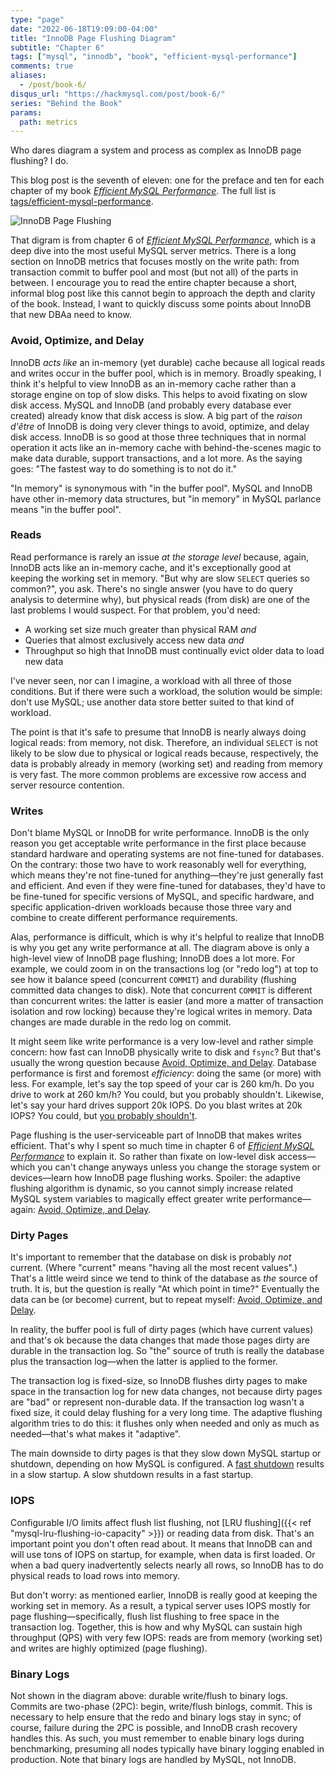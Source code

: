 ```yaml
---
type: "page"
date: "2022-06-18T19:09:00-04:00"
title: "InnoDB Page Flushing Diagram"
subtitle: "Chapter 6"
tags: ["mysql", "innodb", "book", "efficient-mysql-performance"]
comments: true
aliases:
  - /post/book-6/
disqus_url: "https://hackmysql.com/post/book-6/"
series: "Behind the Book"
params:
  path: metrics
---
```


Who dares diagram a system and process as complex as InnoDB page flushing?
I do.

<!--more-->

<p class="note">
This blog post is the seventh of eleven: one for the preface and ten for each chapter of my book <a href="https://oreil.ly/efficient-mysql-performance"><i>Efficient MySQL Performance</i></a>.
The full list is <a href="/tags/efficient-mysql-performance/">tags/efficient-mysql-performance</a>.
</p>

![InnoDB Page Flushing](/img/innodb-page-flushing.svg)

That digram is from chapter 6 of [_Efficient MySQL Performance_](https://oreil.ly/efficient-mysql-performance), which is a deep dive into the most useful MySQL server metrics.
There is a long section on InnoDB metrics that focuses mostly on the write path: from transaction commit to buffer pool and most (but not all) of the parts in between.
I encourage you to read the entire chapter because a short, informal blog post like this cannot begin to approach the depth and clarity of the book.
Instead, I want to quickly discuss some points about InnoDB that new DBAa need to know.

### Avoid, Optimize, and Delay

InnoDB _acts like_ an in-memory (yet durable) cache because all logical reads and writes occur in the buffer pool, which is in memory.
Broadly speaking, I think it's helpful to view InnoDB as an in-memory cache rather than a storage engine on top of slow disks.
This helps to avoid fixating on slow disk access.
MySQL and InnoDB (and probably every database ever created) already know that disk access is slow.
A big part of the _raison d'être_ of InnoDB is doing very clever things to avoid, optimize, and delay disk access.
InnoDB is so good at those three techniques that in normal operation it acts like an in-memory cache with behind-the-scenes magic to make data durable, support transactions, and a lot more.
As the saying goes: "The fastest way to do something is to not do it."

<p class="note">
"In memory" is synonymous with "in the buffer pool".
MySQL and InnoDB have other in-memory data structures, but "in memory" in MySQL parlance means "in the buffer pool".
</p>

### Reads

Read performance is rarely an issue _at the storage level_ because, again, InnoDB acts like an in-memory cache, and it's exceptionally good at keeping the working set in memory.
"But why are slow `SELECT` queries so common?", you ask.
There's no single answer (you have to do query analysis to determine why), but physical reads (from disk) are one of the last problems I would suspect.
For that problem, you'd need:

* A working set size much greater than physical RAM _and_
* Queries that almost exclusively access new data _and_
* Throughput so high that InnoDB must continually evict older data to load new data

I've never seen, nor can I imagine, a workload with all three of those conditions.
But if there were such a workload, the solution would be simple: don't use MySQL; use another data store better suited to that kind of workload.

The point is that it's safe to presume that InnoDB is nearly always doing logical reads: from memory, not disk.
Therefore, an individual `SELECT` is not likely to be slow due to physical or logical reads because, respectively, the data is probably already in memory (working set) and reading from memory is very fast.
The more common problems are excessive row access and server resource contention.

### Writes

Don't blame MySQL or InnoDB for write performance.
InnoDB is the only reason you get acceptable write performance in the first place because standard hardware and operating systems are not fine-tuned for databases.
On the contrary: those two have to work reasonably well for everything, which means they're not fine-tuned for anything&mdash;they're just generally fast and efficient.
And even if they were fine-tuned for databases, they'd have to be fine-tuned for specific versions of MySQL, and specific hardware, and specific application-driven workloads because those three vary and combine to create different performance requirements.

Alas, performance is difficult, which is why it's helpful to realize that InnoDB is why you get any write performance at all.
The diagram above is only a high-level view of InnoDB page flushing; InnoDB does a lot more.
For example, we could zoom in on the transactions log (or "redo log") at top to see how it balance speed (concurrent `COMMIT`) and durability (flushing committed data changes to disk).
Note that concurrent `COMMIT` is different than concurrent writes: the latter is easier (and more a matter of transaction isolation and row locking) because they're logical writes in memory.
Data changes are made durable in the redo log on commit.

It might seem like write performance is a very low-level and rather simple concern: how fast can InnoDB physically write to disk and `fsync`?
But that's usually the wrong question because [Avoid, Optimize, and Delay](#avoid-optimizeand-delay).
Database performance is first and foremost _efficiency_: doing the same (or more) with less.
For example, let's say the top speed of your car is 260 km/h.
Do you drive to work at 260 km/h?
You could, but you probably shouldn't.
Likewise, let's say your hard drives support 20k IOPS.
Do you blast writes at 20k IOPS?
You could, but [you probably shouldn't](https://www.percona.com/blog/2019/12/18/give-love-to-your-ssds-reduce-innodb_io_capacity_max/).

Page flushing is the user-serviceable part of InnoDB that makes writes efficient.
That's why I spent so much time in chapter 6 of [_Efficient MySQL Performance_](https://oreil.ly/efficient-mysql-performance) to explain it.
So rather than fixate on low-level disk access&mdash;which you can't change anyways unless you change the storage system or devices&mdash;learn how InnoDB page flushing works.
Spoiler: the adaptive flushing algorithm is dynamic, so you cannot simply increase related MySQL system variables to magically effect greater write performance&mdash;again: [Avoid, Optimize, and Delay](#avoid-optimizeand-delay).

### Dirty Pages

It's important to remember that the database on disk is probably _not_ current.
(Where "current" means "having all the most recent values".)
That's a little weird since we tend to think of the database as _the_ source of truth.
It is, but the question is really "At which point in time?"
Eventually the data can be (or become) current, but to repeat myself: [Avoid, Optimize, and Delay](#avoid-optimizeand-delay).

In reality, the buffer pool is full of dirty pages (which have current values) and that's ok because the data changes that made those pages dirty are durable in the transaction log.
So "the" source of truth is really the database plus the transaction log&mdash;when the latter is applied to the former.

The transaction log is fixed-size, so InnoDB flushes dirty pages to make space in the transaction log for new data changes, not because dirty pages are "bad" or represent non-durable data.
If the transaction log wasn't a fixed size, it could delay flushing for a very long time.
The adaptive flushing algorithm tries to do this: it flushes only when needed and only as much as needed&mdash;that's what makes it "adaptive".

The main downside to dirty pages is that they slow down MySQL startup or shutdown, depending on how MySQL is configured.
A [fast shutdown](https://dev.mysql.com/doc/refman/en/glossary.html#glos_fast_shutdown) results in a slow startup.
A slow shutdown results in a fast startup.

### IOPS

Configurable I/O limits affect flush list flushing, not [LRU flushing]({{< ref "mysql-lru-flushing-io-capacity" >}}) or reading data from disk.
That's an important point you don't often read about.
It means that InnoDB can and will use tons of IOPS on startup, for example, when data is first loaded.
Or when a bad query inadvertently selects nearly all rows, so InnoDB has to do physical reads to load rows into memory.

But don't worry: as mentioned earlier, InnoDB is really good at keeping the working set in memory.
As a result, a typical server uses IOPS mostly for page flushing&mdash;specifically, flush list flushing to free space in the transaction log.
Together, this is how and why MySQL can sustain high throughput (QPS) with very few IOPS: reads are from memory (working set) and writes are highly optimized (page flushing).

### Binary Logs

Not shown in the diagram above: durable write/flush to binary logs.
Commits are two-phase (2PC): begin, write/flush binlogs, commit.
This is necessary to help ensure that the redo and binary logs stay in sync; of course, failure during the 2PC is possible, and InnoDB crash recovery handles this.
As such, you must remember to enable binary logs during benchmarking, presuming all nodes typically have binary logging enabled in production.
Note that binary logs are handled by MySQL, not InnoDB.
